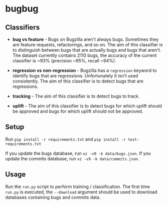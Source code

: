 # bugbug

## Classifiers
- **bug vs feature** - Bugs on Bugzilla aren't always bugs. Sometimes they are feature requests, refactorings, and so on. The aim of this classifier is to distinguish between bugs that are actually bugs and bugs that aren't. The dataset currently contains 2110 bugs, the accuracy of the current classifier is ~93% (precision ~95%, recall ~94%).

- **regression vs non-regression** - Bugzilla has a `regression` keyword to identify bugs that are regressions. Unfortunately it isn't used consistently. The aim of this classifier is to detect bugs that are regressions.

- **tracking** - The aim of this classifier is to detect bugs to track.

- **uplift** - The aim of this classifier is to detect bugs for which uplift should be approved and bugs for which uplift should not be approved.


## Setup

Run `pip install -r requirements.txt` and `pip install -r test-requirements.txt`

If you update the bugs database, run `xz -v9 -k data/bugs.json`.
If you update the commits database, run `xz -v9 -k data/commits.json`.


## Usage

Run the `run.py` script to perform training / classification. The first time `run.py` is executed, the `--download` argument should be used to download databases containing bugs and commits data.

